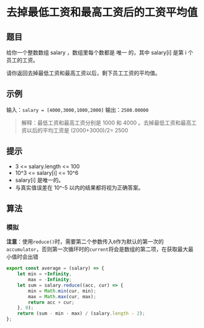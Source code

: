 # 去掉最低工资和最高工资后的工资平均值

## 题目

给你一个整数数组 salary ，数组里每个数都是 唯一 的，其中 salary[i] 是第 i 个员工的工资。

请你返回去掉最低工资和最高工资以后，剩下员工工资的平均值。

## 示例

输入：`salary = [4000,3000,1000,2000]`
输出：`2500.00000`
> 解释：最低工资和最高工资分别是 1000 和 4000 。去掉最低工资和最高工资以后的平均工资是 (2000+3000)/2= 2500

## 提示

- 3 <= salary.length <= 100
- 10^3 <= salary[i] <= 10^6
- salary[i] 是唯一的。
- 与真实值误差在 10^-5 以内的结果都将视为正确答案。

## 算法

### 模拟

**注意**：使用`reduce()`时，需要第二个参数传入`0`作为默认的第一次的`accumulator`，否则第一次循环时的`current`将会是数组的第二项，在获取最大最小值时会出错

```js
export const average = (salary) => {
	let min = +Infinity,
		max = -Infinity;
	let sum = salary.reduce((acc, cur) => {
		min = Math.min(cur, min);
		max = Math.max(cur, max);
		return acc + cur;
	}, 0);
	return (sum - min - max) / (salary.length - 2);
};
```